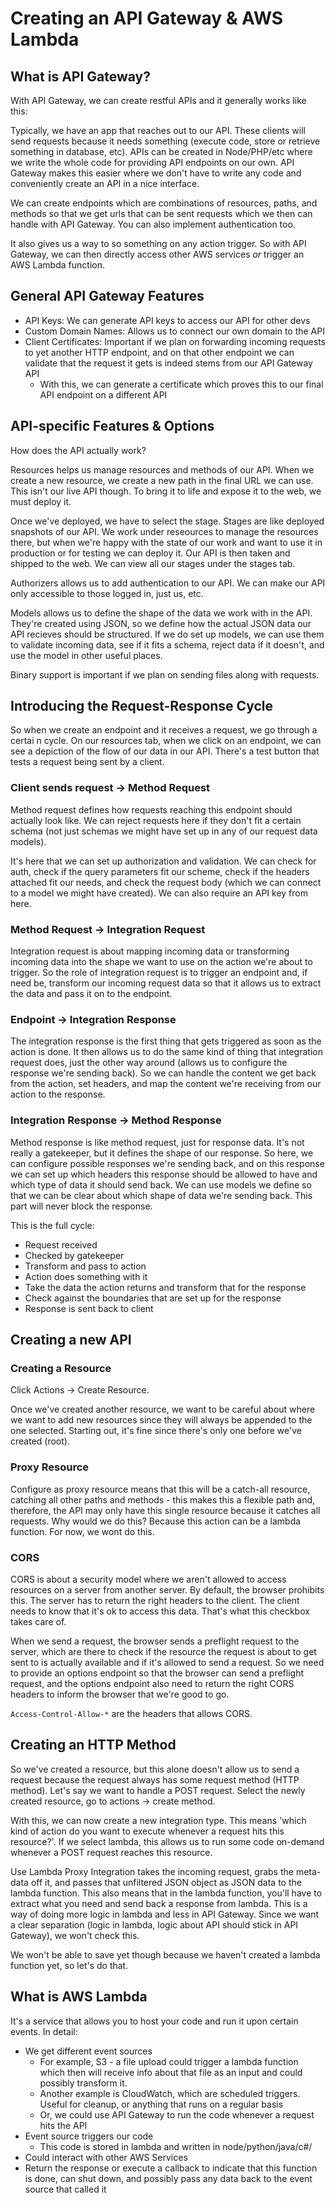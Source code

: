 # Creating an API Gateway & AWS Lambda

## What is API Gateway?

With API Gateway, we can create restful APIs and it generally works like this:

Typically, we have an app that reaches out to our API. These clients will send requests because it needs something (execute code, store or retrieve something in database, etc). APIs can be created in Node/PHP/etc where we write the whole code for providing API endpoints on our own. API Gateway makes this easier where we don't have to write any code and conveniently create an API in a nice interface. 

We can create endpoints which are combinations of resources, paths, and methods so that we get urls that can be sent requests which we then can handle with API Gateway. You can also implement authentication too. 

It also gives us a way to so something on any action trigger. So with API Gateway, we can then directly access other AWS services *or* trigger an AWS Lambda function. 

## General API Gateway Features

- API Keys: We can generate API keys to access our API for other devs
- Custom Domain Names: Allows us to connect our own domain to the API
- Client Certificates: Important if we plan on forwarding incoming requests to yet another HTTP endpoint, and on that other endpoint we can validate that the request it gets is indeed stems from our API Gateway API
	+	With this, we can generate a certificate which proves this to our final API endpoint on a different API

## API-specific Features & Options

How does the API actually work?

Resources helps us manage resources and methods of our API. When we create a new resource, we create a new path in the final URL we can use. This isn't our live API though. To bring it to life and expose it to the web, we must deploy it. 

Once we've deployed, we have to select the stage. Stages are like deployed snapshots of our API. We work under reseources to manage the resources there, but when we're happy with the state of our work and want to use it in production or for testing we can deploy it. Our API is then taken and shipped to the web. We can view all our stages under the stages tab. 

Authorizers allows us to add authentication to our API. We can make our API only accessible to those logged in, just us, etc. 

Models allows us to define the shape of the data we work with in the API. They're created using JSON, so we define how the actual JSON data our API recieves should be structured.  If we do set up models, we can use them to validate incoming data, see if it fits a schema, reject data if it doesn't, and use the model in other useful places. 

Binary support is important if we plan on sending files along with requests. 

## Introducing the Request-Response Cycle

So when we create an endpoint and it receives a request, we go through a certai n cycle. On our resources tab, when we click on an endpoint, we can see a depiction of the flow of our data in our API. There's a test button that tests a request being sent by a client. 

### Client sends request -> Method Request

Method request defines how requests reaching this endpoint should actually look like. We can reject requests here if they don't fit a certain schema (not just schemas we might have set up in any of our request data models). 

It's here that we can set up authorization and validation. We can check for auth, check if the query parameters fit our scheme, check if the headers attached fit our needs, and check the request body (which we can connect to a model we might have created). We can also require an API key from here.

### Method Request -> Integration Request

Integration request is about mapping incoming data or transforming incoming data into the shape we want to use on the action we're about to trigger. So the role of integration request is to trigger an endpoint and, if need be, transform our incoming request data so that it allows us to extract the data and pass it on to the endpoint.

### Endpoint -> Integration Response

The integration response is the first thing that gets triggered as soon as the action is done. It then allows us to do the same kind of thing that integration request does, just the other way around (allows us to configure the response we're sending back). So we can handle the content we get back from the action, set headers, and map the content we're receiving from our action to the response. 

### Integration Response -> Method Response

Method response is like method request, just for response data. It's not really a gatekeeper, but it defines the shape of our response. So here, we can configure possible responses we're sending back, and on this response we can set up which headers this response should be allowed to have and which type of data it should send back. We can use models we define so that we can be clear about which shape of data we're sending back. This part will never block the response. 

This is the full cycle:
- Request received
- Checked by gatekeeper
- Transform and pass to action
- Action does something with it
- Take the data the action returns and transform that for the response
- Check against the boundaries that are set up for the response
- Response is sent back to client

## Creating a new API

### Creating a Resource

Click Actions -> Create Resource.

Once we've created another resource, we want to be careful about where we want to add new resources since they will always be appended to the one selected. Starting out, it's fine since there's only one before we've created (root). 

### Proxy Resource

Configure as proxy resource means that this will be a catch-all resource, catching all other paths and methods - this makes this a flexible path and, therefore, the API may only have this single resource because it catches all requests. Why would we do this? Because this action can be a lambda function. For now, we wont do this.

### CORS

CORS is about a security model where we aren't allowed to access resources on a server from another server. By default, the browser prohibits this. The server has to return the right headers to the client. The client needs to know that it's ok to access this data. That's what this checkbox takes care of. 

When we send a request, the browser sends a preflight request to the server, which are there to check if the resource the request is about to get sent to is actually available and if it's allowed to send a request. So we need to provide an options endpoint so that the browser can send a preflight request, and the options endpoint also need to return the right CORS headers to inform the browser that we're good to go. 

`Access-Control-Allow-*` are the headers that allows CORS. 

## Creating an HTTP Method

So we've created a resource, but this alone doesn't allow us to send a request because the request always has some request method (HTTP method). Let's say we want to handle a POST request. Select the newly created resource, go to actions -> create method.

With this, we can now create a new integration type. This means 'which kind of action do you want to execute whenever a request hits this resource?'. If we select lambda, this allows us to run some code on-demand whenever a POST request reaches this resource. 

Use Lambda Proxy Integration takes the incoming request, grabs the meta-data off it, and passes that unfiltered JSON object as JSON data to the lambda function. This also means that in the lambda function, you'll have to extract what you need and send back a response from lambda. This is a way of doing more logic in lambda and less in API Gateway. Since we want a clear separation (logic in lambda, logic about API should stick in API Gateway), we won't check this.

We won't be able to save yet though because we haven't created a lambda function yet, so let's do that.

## What is AWS Lambda

It's a service that allows you to host your code and run it upon certain events. In detail:

- We get different event sources
	+ For example, S3 - a file upload could trigger a lambda function which then will receive info about that file as an input and could possibly transform it. 
	+ Another example is CloudWatch, which are scheduled triggers. Useful for cleanup, or anything that runs on a regular basis
	+ Or, we could use API Gateway to run the code whenever a request hits the API 
- Event source triggers our code
	+ This code is stored in lambda and written in node/python/java/c#/
- Could interact with other AWS Services
- Return the response or execute a callback to indicate that this function is done, can shut down, and possibly pass any data back to the event source that called it

